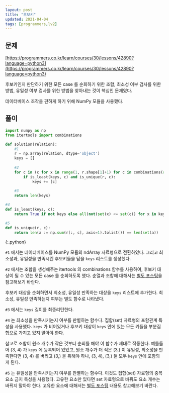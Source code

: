 ```yaml
---
layout: post
title: "후보키"
updated: 2021-04-04
tags: [programmers,lv2]
---
```


## 문제

[https://programmers.co.kr/learn/courses/30/lessons/42890?language=python3](https://programmers.co.kr/learn/courses/30/lessons/42890?language=python3)

후보키인지 판단하기 위한 모든 case 를 순회하기 위한 조합, 최소성 여부 검사를 위한 방법, 유일성 여부 검사를 위한 방법을 찾아내는 것이 핵심인 문제였다.

데이터베이스 조작을 편하게 하기 위해 NumPy 모듈을 사용했다.

## 풀이

```py
import numpy as np
from itertools import combinations

def solution(relation):
    #1
    r = np.array(relation, dtype='object')
    keys = []
    
    #2
    for c in (c for x in range(1, r.shape[1]+1) for c in combinations(range(r.shape[1]), x)):
        if is_least(keys, c) and is_unique(r, c):
            keys += [c]
            
    #3
    return len(keys)

#4
def is_least(keys, c):
    return True if not keys else all(not(set(x) <= set(c)) for x in keys)

#5
def is_unique(r, c):
    return len(a := np.sum(r[:, c], axis=1).tolist()) == len(set(a))
```
{:.python}

`#1` 에서는 데이터베이스를 NumPy 모듈의 ndArray 자료형으로 전환하였다. 그리고 최소성과, 유일성을 만족시킨 후보키들을 담을 `keys` 리스트를 생성했다.

`#2` 에서는 조합을 생성해주는 itertools 의 combinations 함수를 사용하여, 후보키 대상이 될 수 있는 모든 case 를 순회하도록 했다. 순열과 조합에 대해서는 [별도 포스팅](/post/permutations-and-combinations)을 참고해보기 바란다.

후보키 대상을 순회하면서 최소성, 유일성 만족하는 대상을 `keys` 리스트에 추가한다. 최소성, 유일성 만족하는지 여부는 별도 함수로 나타냈다.

`#3` 에서는 `keys` 길이를 최종리턴한다.

`#4` 는 최소성을 만족시키는지 여부를 판별하는 함수다. 집합(set) 자료형의 포함관계 특성을 사용했다. `keys` 가 비어있거나 후보키 대상이 `keys` 안에 있는 모든 키들을 부분집합으로 가지고 있지 말아야 한다.

참고로 조합이 원소 개수가 작은 것부터 순회를 해야 이 함수가 제대로 작동한다. 예를들어 (3, 4) 가 `keys` 에 등록되어 있었고, 원소 개수가 더 적은 (3,) 이 유일성, 최소성을 만족한다면 (3, 4) 를 버리고 (3,) 을 취해야 하나, (3, 4), (3,) 둘 모두 `keys` 안에 포함되게 된다.

`#5` 는 유일성을 만족시키는지 여부를 판별하는 함수다. 이것도 집합(set) 자료형의 중복요소 금지 특성을 사용했다. 고유한 요소만 있다면 set 자료형으로 바꿔도 요소 개수는 바뀌지 말아야 한다. 고유한 요소에 대해서는 [별도 포스팅](/post/leave-unique-elements-preserving-order) 내용도 참고해보기 바란다.